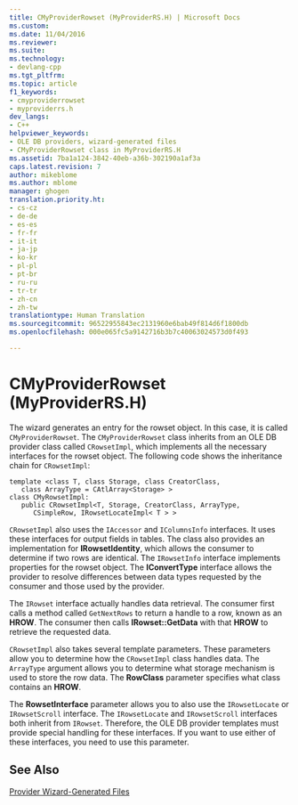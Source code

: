 ```yaml
---
title: CMyProviderRowset (MyProviderRS.H) | Microsoft Docs
ms.custom: 
ms.date: 11/04/2016
ms.reviewer: 
ms.suite: 
ms.technology:
- devlang-cpp
ms.tgt_pltfrm: 
ms.topic: article
f1_keywords:
- cmyproviderrowset
- myproviderrs.h
dev_langs:
- C++
helpviewer_keywords:
- OLE DB providers, wizard-generated files
- CMyProviderRowset class in MyProviderRS.H
ms.assetid: 7ba1a124-3842-40eb-a36b-302190a1af3a
caps.latest.revision: 7
author: mikeblome
ms.author: mblome
manager: ghogen
translation.priority.ht:
- cs-cz
- de-de
- es-es
- fr-fr
- it-it
- ja-jp
- ko-kr
- pl-pl
- pt-br
- ru-ru
- tr-tr
- zh-cn
- zh-tw
translationtype: Human Translation
ms.sourcegitcommit: 96522955843ec2131960e6bab49f814d6f1800db
ms.openlocfilehash: 000e065fc5a9142716b3b7c40063024573d0f493

---
```

# CMyProviderRowset (MyProviderRS.H)
The wizard generates an entry for the rowset object. In this case, it is called `CMyProviderRowset`. The `CMyProviderRowset` class inherits from an OLE DB provider class called `CRowsetImpl`, which implements all the necessary interfaces for the rowset object. The following code shows the inheritance chain for `CRowsetImpl`:  
  
```  
template <class T, class Storage, class CreatorClass,   
   class ArrayType = CAtlArray<Storage> >  
class CMyRowsetImpl:  
   public CRowsetImpl<T, Storage, CreatorClass, ArrayType,   
      CSimpleRow, IRowsetLocateImpl< T > >  
```  
  
 `CRowsetImpl` also uses the `IAccessor` and `IColumnsInfo` interfaces. It uses these interfaces for output fields in tables. The class also provides an implementation for **IRowsetIdentity**, which allows the consumer to determine if two rows are identical. The `IRowsetInfo` interface implements properties for the rowset object. The **IConvertType** interface allows the provider to resolve differences between data types requested by the consumer and those used by the provider.  
  
 The `IRowset` interface actually handles data retrieval. The consumer first calls a method called `GetNextRows` to return a handle to a row, known as an **HROW**. The consumer then calls **IRowset::GetData** with that **HROW** to retrieve the requested data.  
  
 `CRowsetImpl` also takes several template parameters. These parameters allow you to determine how the `CRowsetImpl` class handles data. The `ArrayType` argument allows you to determine what storage mechanism is used to store the row data. The **RowClass** parameter specifies what class contains an **HROW**.  
  
 The **RowsetInterface** parameter allows you to also use the `IRowsetLocate` or `IRowsetScroll` interface. The `IRowsetLocate` and `IRowsetScroll` interfaces both inherit from `IRowset`. Therefore, the OLE DB provider templates must provide special handling for these interfaces. If you want to use either of these interfaces, you need to use this parameter.  
  
## See Also  
 [Provider Wizard-Generated Files](../../data/oledb/provider-wizard-generated-files.md)


<!--HONumber=Jan17_HO2-->


